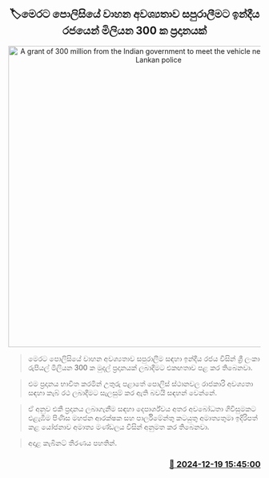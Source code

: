 <p align='center'><b><h2 align='center' title='A grant of 300 million from the Indian government to meet the vehicle needs of the Sri Lankan police'>🏷මෙරට පොලිසියේ වාහන අවශ්‍යතාව සපුරාලීමට ඉන්දීය රජයෙන් මිලිය​න 300 ක ප්‍රදානයක්</h2></b></p>
<p align='center'><img src='https://helakuru.sgp1.cdn.digitaloceanspaces.com/esana/images/lib/srilanka-police[1].jpg' width='600' alt='A grant of 300 million from the Indian government to meet the vehicle needs of the Sri Lankan police'></p>

> මෙරට පොලිසියේ වාහන අවශ්‍යතාව සපුරාලී​ම සඳහා ඉන්දීය රජය විසින් ශ්‍රී ලංකා රුපියල් මිලියන 300 ක මුදල් ප්‍රදානයක් ලබාදීමට එකඟතාව පළ කර තිබෙනවා.

> එම ප්‍රදානය භාවිත කරමින් උතුරු පළාතේ පොලිස් ස්ථානවල රාජකාරි අවශ්‍යතා සඳහා කැබ් රථ ලබාදීමට සැලසුම් කර ඇති බවයි සඳහන් වෙන්නේ.

> ඒ අනුව එකී ප්‍රදානය ලබාගැනීම සඳහා දෙපාර්ශ්වය අතර අවබෝධතා ගිවිසුමක​ට එළැඹීම පිණිස මහජන ආරක්ෂක සහ පාර්ලිමේන්තු කටයුතු අමාත්‍යතුමා ඉදිරිපත් කළ යෝජනාව අමාත්‍ය මණ්ඩලය විසින් අනුමත කර තිබෙනවා.

> අදාළ කැබිනට් තීරණය පහතින්. 



<h3 align='right'><a href='https://www.helakuru.lk/esana/p/106009/'>📅 2024-12-19 15:45:00</a></h3>
